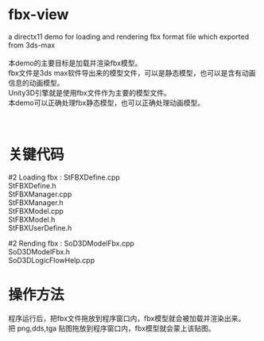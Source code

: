 # fbx-view

a directx11 demo for loading and rendering fbx format file which exported from 3ds-max <br>
<br>
本demo的主要目标是加载并渲染fbx模型。<br>
fbx文件是3ds max软件导出来的模型文件，可以是静态模型，也可以是含有动画信息的动画模型。<br>
Unity3D引擎就是使用fbx文件作为主要的模型文件。<br>
本demo可以正确处理fbx静态模型，也可以正确处理动画模型。<br>
<br>
<br>
# 关键代码

#2 Loading fbx :
StFBXDefine.cpp <br>
StFBXDefine.h <br>
StFBXManager.cpp <br>
StFBXManager.h <br>
StFBXModel.cpp <br>
StFBXModel.h <br>
StFBXUserDefine.h <br>

#2 Rending fbx :
SoD3DModelFbx.cpp <br>
SoD3DModelFbx.h <br>
SoD3DLogicFlowHelp.cpp <br>


# 操作方法
程序运行后，把fbx文件拖放到程序窗口内，fbx模型就会被加载并渲染出来。 <br>
把 png,dds,tga 贴图拖放到程序窗口内，fbx模型就会蒙上该贴图。 <br>
<br>

